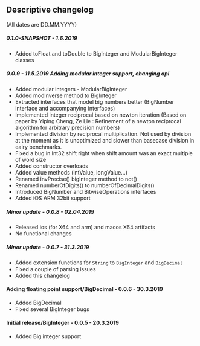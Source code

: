 ## Descriptive changelog
(All dates are DD.MM.YYYY)

##### 0.1.0-SNAPSHOT - 1.6.2019
- Added toFloat and toDouble to BigInteger and ModularBigInteger classes

##### 0.0.9 - 11.5.2019 Adding modular integer support, changing api
- Added modular integers - ModularBigInteger
- Added modInverse method to BigInteger
- Extracted interfaces that model big numbers better (BigNumber<BigType> interface and accompanying interfaces)
- Implemented integer reciprocal based on newton iteration (Based on paper by Yiping Cheng, Ze Lie : Refinement of a newton reciprocal algorithm for arbitrary precision numbers)
- Implemented division by reciprocal multiplication. Not used by division at the moment as it is unoptimized and slower than basecase division in ealry benchmarks.
- Fixed a bug in Int32 shift right when shift amount was an exact multiple of word size 
- Added constructor overloads
- Added value methods (intValue, longValue...)
- Renamed invPrecise() bigInteger method to not()
- Renamed numberOfDigits() to numberOfDecimalDigits()
- Introduced BigNumber and BitwiseOperations interfaces 
- Added iOS ARM 32bit support 


##### Minor update - 0.0.8 - 02.04.2019
- Released ios (for X64 and arm) and macos X64 artifacts
- No functional changes


##### Minor update - 0.0.7 - 31.3.2019
- Added extension functions for `String` to `BigInteger` and `BigDecimal`
- Fixed a couple of parsing issues
- Added this changelog

#### Adding floating point support/BigDecimal - 0.0.6 - 30.3.2019
- Added BigDecimal
- Fixed several BigInteger bugs

#### Initial release/BigInteger - 0.0.5 - 20.3.2019
- Added Big integer support


